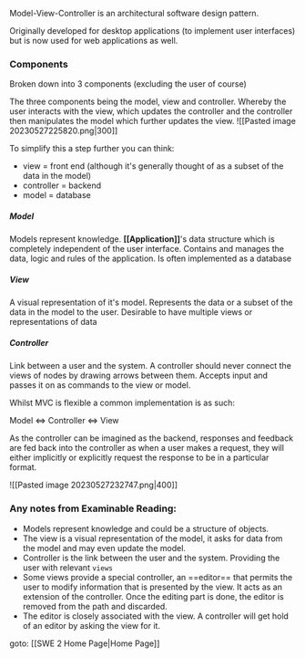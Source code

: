 Model-View-Controller is an architectural software design pattern.

Originally developed for desktop applications (to implement user interfaces) but is now used for web applications as well.

### Components
Broken down into 3 components (excluding the user of course)

The three components being the model, view and controller. Whereby the user interacts with the view, which updates the controller and the controller then manipulates the model which further updates the view.
![[Pasted image 20230527225820.png|300]]

To simplify this a step further you can think:
- view = front end (although it's generally thought of as a subset of the data in the model)
- controller = backend
- model = database

##### Model
Models represent knowledge.
**[[Application]]**'s data structure which is completely independent of the user interface. Contains and manages the data, logic and rules of the application. Is often implemented as a database

##### View
A visual representation of it's model.
Represents the data or a subset of the data in the model to the user. Desirable to have multiple views or representations of data

##### Controller
Link between a user and the system. A controller should never connect the views of nodes by drawing arrows between them.
Accepts input and passes it on as commands to the view or model.

Whilst MVC is flexible a common implementation is as such:

Model <=> Controller <=> View

As the controller can be imagined as the backend, responses and feedback are fed back into the controller as when a user makes a request, they will either implicitly or explicitly request the response to be in a particular format.

![[Pasted image 20230527232747.png|400]]

### Any notes from Examinable Reading:

- Models represent knowledge and could be a structure of objects.
- The view is a visual representation of the model, it asks for data from the model and may even update the model.
- Controller is the link between the user and the system. Providing the user with relevant `views`
- Some views provide a special controller, an ==editor== that permits the user to modify information that is presented by the view. It acts as an extension of the controller. Once the editing part is done, the editor is removed from the path and discarded.
- The editor is closely associated with the view. A controller will get hold of an editor by asking the view for it.


goto: [[SWE 2 Home Page|Home Page]]
